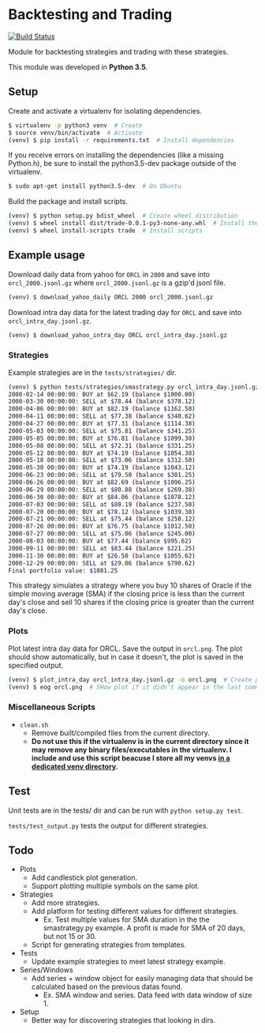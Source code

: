 # Backtesting and Trading

[![Build Status](https://travis-ci.org/PiJoules/trade.svg?branch=master)](https://travis-ci.org/PiJoules/trade)


Module for backtesting strategies and trading with these strategies.

This module was developed in **Python 3.5**.


## Setup
Create and activate a virtualenv for isolating dependencies.
```sh
$ virtualenv -p python3 venv  # Create
$ source venv/bin/activate  # Activate
(venv) $ pip install -r requirements.txt  # Install dependencies
```
If you receive errors on installing the dependencies (like a missing Python.h), be sure to install the python3.5-dev package outside of the virtualenv.
```sh
$ sudo apt-get install python3.5-dev  # On Ubuntu
```


Build the package and install scripts.
```sh
(venv) $ python setup.py bdist_wheel  # Create wheel distribution
(venv) $ wheel install dist/trade-0.0.1-py3-none-any.whl  # Install the wheel
(venv) $ wheel install-scripts trade  # Install scripts
```


## Example usage
Download daily data from yahoo for `ORCL` in `2000` and save into `orcl_2000.jsonl.gz`
where `orcl_2000.jsonl.gz` is a gzip'd jsonl file.
```sh
(venv) $ download_yahoo_daily ORCL 2000 orcl_2000.jsonl.gz
```

Download intra day data for the latest trading day for `ORCL` and save into `orcl_intra_day.jsonl.gz`.
```sh
(venv) $ download_yahoo_intra_day ORCL orcl_intra_day.jsonl.gz
```

### Strategies
Example strategies are in the `tests/strategies/` dir.
```sh
(venv) $ python tests/strategies/smastrategy.py orcl_intra_day.jsonl.gz
2000-02-14 00:00:00: BUY at $62.19 (balance $1000.00)
2000-03-30 00:00:00: SELL at $78.44 (balance $378.12)
2000-04-06 00:00:00: BUY at $82.19 (balance $1162.50)
2000-04-11 00:00:00: SELL at $77.38 (balance $340.62)
2000-04-27 00:00:00: BUY at $77.31 (balance $1114.38)
2000-05-03 00:00:00: SELL at $75.81 (balance $341.25)
2000-05-05 00:00:00: BUY at $76.81 (balance $1099.38)
2000-05-08 00:00:00: SELL at $72.31 (balance $331.25)
2000-05-12 00:00:00: BUY at $74.19 (balance $1054.38)
2000-05-18 00:00:00: SELL at $73.06 (balance $312.50)
2000-05-30 00:00:00: BUY at $74.19 (balance $1043.12)
2000-06-23 00:00:00: SELL at $79.50 (balance $301.25)
2000-06-26 00:00:00: BUY at $82.69 (balance $1096.25)
2000-06-29 00:00:00: SELL at $80.88 (balance $269.38)
2000-06-30 00:00:00: BUY at $84.06 (balance $1078.12)
2000-07-03 00:00:00: SELL at $80.19 (balance $237.50)
2000-07-20 00:00:00: BUY at $78.12 (balance $1039.38)
2000-07-21 00:00:00: SELL at $75.44 (balance $258.12)
2000-07-26 00:00:00: BUY at $76.75 (balance $1012.50)
2000-07-27 00:00:00: SELL at $75.06 (balance $245.00)
2000-08-03 00:00:00: BUY at $77.44 (balance $995.62)
2000-09-11 00:00:00: SELL at $83.44 (balance $221.25)
2000-11-30 00:00:00: BUY at $26.50 (balance $1055.62)
2000-12-29 00:00:00: SELL at $29.06 (balance $790.62)
Final portfolio value: $1081.25
```

This strategy simulates a strategy where you buy 10 shares of Oracle if the simple moving
average (SMA) if the closing price is less than the current day's close and sell 10 shares
if the closing price is greater than the current day's close.


### Plots
Plot latest intra day data for ORCL. Save the output in `orcl.png`.
The plot should show automatically, but in case it doesn't, the plot is saved
in the specified output.
```sh
(venv) $ plot_intra_day orcl_intra_day.jsonl.gz -o orcl.png  # Create plot
(venv) $ eog orcl.png  # SHow plot if it didn't appear in the last command
```

### Miscellaneous Scripts
- `clean.sh`
  - Remove built/compiled files from the current directory.
  - **Do not use this if the virtualenv is in the current directory since it may remove any binary
    files/executables in the virtualenv. I include and use this script beacuse I store all my venvs
    [in a dedicated venv directory](https://github.com/PiJoules/python-dev-scripts).**


## Test
Unit tests are in the tests/ dir and can be run with `python setup.py test`.

`tests/test_output.py` tests the output for different strategies.


## Todo
- Plots
  - Add candlestick plot generation.
  - Support plotting multiple symbols on the same plot.
- Strategies
  - Add more strategies.
  - Add platform for testing different values for different strategies.
    - Ex. Test multiple values for SMA duration in the the smastrategy.py example.
      A profit is made for SMA of 20 days, but not 15 or 30.
  - Script for generating strategies from templates.
- Tests
  - Update example strategies to meet latest strategy example.
- Series/Windows
  - Add series + window object for easily managing data that should be calculated based on the previous
    datas found.
    - Ex. SMA window and series. Data feed with data window of size 1.
- Setup
  - Better way for discovering strategies that looking in dirs.

